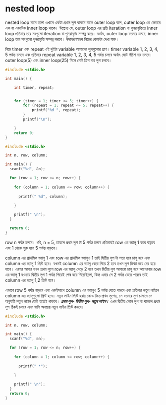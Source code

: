 # nested loop

nested loop মানে হলো এখানে একটা প্রধান লুপ থাকবে যাকে outer loop বলে, outer loop এর ভেতরে এক বা একাধিক inner loop থাকে। উল্লেখ্য যে, outer loop এর প্রতি iteration বা পুনরাবৃত্তিতে  inner loop প্রতিবার তার সবগুলো iteration বা পুনরাবৃত্তি সম্পন্ন করে। অর্থাৎ,  outer loop যতবার চলবে,  inner loop তার সবগুলো  পুনরাবৃত্তি সম্পন্ন করবে। উদাহরণস্বরূপ নিচের কোডটা দেখা যাক।&#x20;

নিচে timer এবং repeat এই দুইটা variable আমাদের লুপগুলোর প্রাণ। timer variable 1, 2, 3, 4, 5 পর্যন্ত চলবে এবং প্রতিবার repeat variable 1, 2, 3, 4, 5 পর্যন্ত চলবে অর্থাৎ মোট পঁচিশ বার চলবে। outer loop(5) এবং inner loop(25) মিলে মোট ত্রিশ বার লুপ চলবে।

```c
#include <stdio.h>

int main() {

    int timer, repeat;


    for (timer = 1; timer <= 5; timer++) {
        for (repeat = 1; repeat <= 5; repeat++) {
            printf("%d ", repeat);
        }
        printf("\n");

    }
    return 0;
}
```



```c
#include <stdio.h>

int n, row, column;

int main() {
  scanf("%d", &n);

  for (row = 1; row <= n; row++) {
  
    for (column = 1; column <= row; column++) {
    
      printf(" %d", column);
      
    }

    printf(" \n");
  }

  return 0;
}
```



row n পর্যন্ত চলবে। ধরি, n = 5, তাহলে প্রথম লুপ টা 5 পর্যন্ত চলবে প্রতিবারই row এর ভ্যালু 1 করে বাড়বে এবং 1 থেকে শুরু হয়ে 5 পর্যন্ত বাড়বে।

column এর প্রাথমিক ভ্যালু 1 এবং row এর প্রাথমিক ভ্যালুও 1 তাই দ্বিতীয় লুপ টা সত্য হবে চালু হবে এবং column এর ভ্যালু 1 প্রিন্ট হবে। যখনই column এর ভ্যালু বেড়ে গিয়ে 2 হবে তখন লুপ মিথ্যা হয়ে বের হয়ে যাবে। এরপর আবার যখন প্রথম লুপে row এর ভ্যালু বেড়ে 2 হবে তখন দ্বিতীয় লুপ আবারো চালু হবে আগেরবার row এর ভ্যালু 1 হওয়ায় দ্বিতীয় লুপ 1 পর্যন্ত গিয়েই শেষ হয়ে গিয়েছিলো, কিন্ত এবার সে 2 পর্যন্ত যেতে পারবে তাই column এর ভ্যালু 1,2 প্রিন্ট হবে।&#x20;

এভাবে row 5 পর্যন্ত বাড়বে এবং একইসাথে column এর ভ্যালুও 5 পর্যন্ত যেতে পারবে এবং প্রতিবার নতুন লাইনে column এর ভ্যালুগুলো প্রিন্ট হবে। নতুন লাইন প্রিন্ট হবার কোড কিন্ত প্রথম লুপের, সে যতবার লুপ চালাবে সে অনুযায়ী নতুন লাইন তৈরি হতেই থাকবে। _**প্রথম লুপ- দ্বিতীয় লুপ- নতুন লাইন।**_ এখন দ্বিতীয় কোন লুপ না থাকলে প্রথম লুপ  ঠিকই চলবে এবং খালি অবস্থায় নতুন লাইন প্রিন্ট করবে।



```c
#include <stdio.h>

int n, row, column;

int main() {
  scanf("%d", &n);

  for (row = 1; row <= n; row++) {
  
    for (column = 1; column <= row; column++) {
    
      printf(" *");
      
    }

    printf(" \n");
  }
  return 0;
}
```
